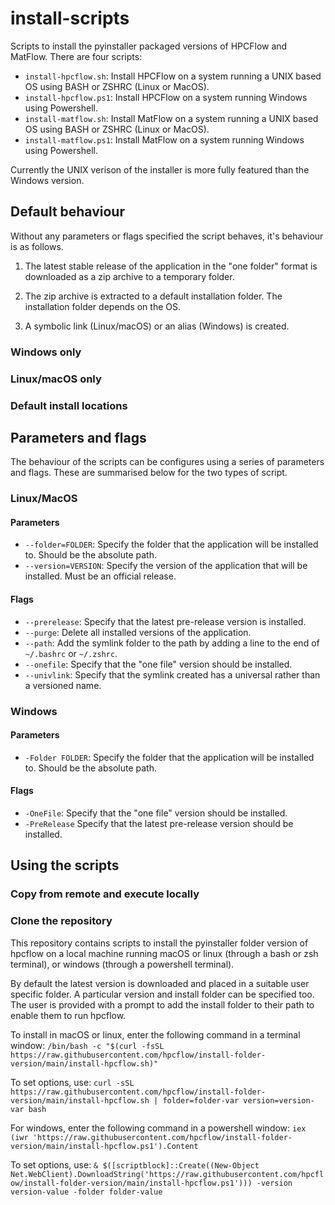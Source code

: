 # install-scripts

Scripts to install the pyinstaller packaged versions of HPCFlow and MatFlow. There are four scripts:
- `install-hpcflow.sh`: Install HPCFlow on a system running a UNIX based OS using BASH or ZSHRC (Linux or MacOS).
- `install-hpcflow.ps1`: Install HPCFlow on a system running Windows using Powershell.
- `install-matflow.sh`: Install MatFlow on a system running a UNIX based OS using BASH or ZSHRC (Linux or MacOS).
- `install-matflow.ps1`: Install MatFlow on a system running Windows using Powershell.

Currently the UNIX verison of the installer is more fully featured than the Windows version.

## Default behaviour

Without any parameters or flags specified the script behaves, it's behaviour is as follows.

1. The latest stable release of the application in the "one folder" format is downloaded as a zip archive to a 
temporary folder. 

2. The zip archive is extracted to a default installation folder. The installation folder depends on the OS.

3. A symbolic link (Linux/macOS) or an alias (Windows) is created.

### Windows only 

### Linux/macOS only

### Default install locations

## Parameters and flags

The behaviour of the scripts can be configures using a series of parameters and flags. These are summarised below for 
the two types of script. 

### Linux/MacOS

#### Parameters

- `--folder=FOLDER`: Specify the folder that the application will be installed to. Should be the absolute path.
- `--version=VERSION`: Specify the version of the application that will be installed. Must be an official release.

#### Flags

- `--prerelease`: Specify that the latest pre-release version is installed.
- `--purge`: Delete all installed versions of the application.
- `--path`: Add the symlink folder to the path by adding a line to the end of `~/.bashrc` or `~/.zshrc`.
- `--onefile`: Specify that the "one file" version should be installed.
- `--univlink`: Specify that the symlink created has a universal rather than a versioned name.


### Windows

#### Parameters

- `-Folder FOLDER`: Specify the folder that the application will be installed to. Should be the absolute path.

#### Flags

- `-OneFile`: Specify that the "one file" version should be installed.
- `-PreRelease` Specify that the latest pre-release version should be installed.

## Using the scripts

### Copy from remote and execute locally

### Clone the repository


This repository contains scripts to install the pyinstaller folder version of 
hpcflow on a local machine running macOS or linux (through a bash or zsh 
terminal), or windows (through a powershell terminal).

By default the latest version is downloaded and placed in a suitable user
specific folder. A particular version and install folder can be specified too.
The user is provided with a prompt to add the install folder to their path to 
enable them to run hpcflow.

To install in macOS or linux, enter the following command in a terminal window:
`/bin/bash -c "$(curl -fsSL https://raw.githubusercontent.com/hpcflow/install-folder-version/main/install-hpcflow.sh)"`

To set options, use:
`curl -sSL https://raw.githubusercontent.com/hpcflow/install-folder-version/main/install-hpcflow.sh | folder=folder-var version=version-var bash`

For windows, enter the following command in a powershell window:
`iex (iwr 'https://raw.githubusercontent.com/hpcflow/install-folder-version/main/install-hpcflow.ps1').Content`

To set options, use:
`& $([scriptblock]::Create((New-Object Net.WebClient).DownloadString('https://raw.githubusercontent.com/hpcflow/install-folder-version/main/install-hpcflow.ps1'))) -version version-value -folder folder-value`

